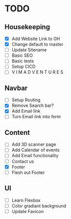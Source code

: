 # TODO

## Housekeeping

- [x] Add Website Link to GH
- [x] Change default to master
- [ ] Update Sitename
- [ ] Basic SEO
- [ ] Basic tests
- [ ] Setup CICD
- [ ] V I M A D V E N T U R E S

## Navbar

- [ ] Setup Routing
- [x] Remove Search bar?
- [x] Add Email link
- [ ] Turn Email iink into form

## Content

- [ ] Add 3D scanner page
- [ ] Add Calendar of events
- [ ] Add Email functionality
- [ ] Contact us
- [x] Footer
- [ ] Flesh out Footer

## UI

- [ ] Learn Flexbox
- [ ] Color gradiant background
- [ ] Update Favicon
